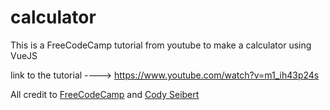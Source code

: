 # calculator

This is a FreeCodeCamp tutorial from youtube to make a calculator using VueJS

link to the tutorial ----> https://www.youtube.com/watch?v=m1_ih43p24s

All credit to [FreeCodeCamp](https://www.freecodecamp.org/) and [Cody Seibert](https://www.youtube.com/channel/UCsrVDPJBYeXItETFHG0qzyw)
